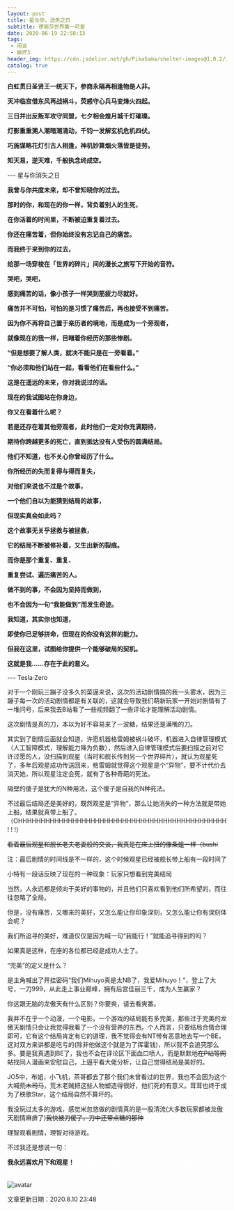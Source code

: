 ```yaml
---
layout: post
title: 星与你，消失之日
subtitle: 德丽莎世界第一可爱
date: 2020-06-19 22:50:13
tags: 
 - 闲谈
 - 崩坏3
header_img: https://cdn.jsdelivr.net/gh/PikaSama/shelter-images@1.0.2/images/honkai-star.png
catalog: true
---
```

**白虹贯日圣贤王一统天下，参商永隔再相逢物是人非。**

**天冲临宫借东风再战祸斗，荧惑守心兵马变烽火四起。**

**三日并出反叛军攻守同盟，七夕相会煌月城千灯璀璨。**

<!-- more -->

**灯影重重溯人潮暗潮涌动，千钧一发解玄机危机四伏。**

**巧施谋略花灯引古人相逢，神机妙算烟火落皆是徒劳。**

**知天易，逆天难，千般执念终成空。**

--- 星与你消失之日

<meting-js server="netease" type="song" id="419594624"></meting-js>

**我曾与你共度未来，却不曾知晓你的过去。**

**那时的你，和现在的你一样，背负着别人的生死，**

**在你活着的时间里，不断被迫重复着过去。**

**你还在痛苦着，但你始终没有忘记自己的痛苦。**

**而我终于来到你的过去，**

**给那一场穿梭在「世界的碎片」间的漫长之旅写下开始的音符。**

**哭吧，哭吧，**

**感到痛苦的话，像小孩子一样哭到筋疲力尽就好。**

**痛苦并不可怕，可怕的是习惯了痛苦后，再也接受不到痛苦。**

**因为你不再将自己置于亲历者的境地，而是成为一个旁观者，**

**就像现在的我一样，目睹着你经历的那些惨剧。**

**“但是想要了解人类，就决不能只是在一旁看着。”**

**“你必须和他们站在一起，看看他们在看些什么。”**

**这是在遥远的未来，你对我说过的话。**

**现在的我试图站在你身边，**

**你又在看着什么呢？**

**若是还存在着其他旁观者，此时他们一定对你充满期待，**

**期待你跨越更多的死亡，直到抵达没有人受伤的圆满结局。**

**他们不知道，也不关心你曾经历了什么。**

**你所经历的失而复得与得而复失，**

**对他们来说也不过是个故事，**

**一个他们自以为能猜到结局的故事，**

**但现实真会如此吗？**

**这个故事无关乎拯救与被拯救，**

**它的结局不断被修补着，又生出新的裂痕。**

**而你是那个重复、重复、**

**重复尝试、遍历痛苦的人。**

**做不到的事，不会因为坚持而做到，**

**也不会因为一句“我能做到”而发生奇迹。**

**我知道，其实你也知道，**

**即使你已足够拼命，但现在的你没有这样的能力。**

**但我在这里，试图给你提供一个能够破局的契机。**

**这就是我……存在于此的意义。**

--- Tesla·Zero

对于一个刚玩三蹦子没多久的菜逼来说，这次的活动剧情搞的我一头雾水，因为三蹦子每一次的活动剧情都是有关联的，这就会导致我们萌新玩家一开始对剧情有了一堆问号，后来我去B站看了一些视频翻了一些评论才能理解活动剧情。

这次剧情是真的刀，本以为好不容易来了一波糖，结果还是满嘴的刀。

其实到了剧情后面就会知道，许愿机器格雷姆被祸斗破坏，机器进入自律管理模式（人工智障模式，理解能力降为负数），然后进入自律管理模式后要扫描之前对它许过愿的人，没扫描到观星（当时和舰长传到另一个世界碎片），就认为观星死了，多年后观星成功传送回来，格雷姆就觉得这个观星是个“异物”，要不计代价去消灭她，所以观星注定会死，就有了各种奇葩的死法。

隔壁的傻子是犹大的N种用法，这个傻子是自我的N种死法。

不过最后结局还是美好的，既然观星是“异物”，那么让她消失的一种方法就是带她上船，结果就真带上船了。（OHHHHHHHHHHHHHHHHHHHHHHHHHHHHHHHHHHHHHHHHHHHHHH ! ! !）

~~看着最后观星和舰长老夫老妻般的交谈，我真是在床上扭的像条蛆一样（bushi~~

注：最后剧情的时间线是不一样的，这个时候观星已经被舰长带上船有一段时间了

小特有一段话反映了现在的一种现象：玩家只想看到完美结局

当然，人永远都是倾向于美好的事物的，并且他们只喜欢看到他们所希望的，而往往忽略了全局。

但是，没有痛苦，又哪来的美好，又怎么能让你印象深刻，又怎么能让你有深刻体会呢？

我们所追寻的美好，难道仅仅是因为喊一句“我能行！”就能追寻得到的吗？

如果真是这样，在座的各位都已经是成功人士了。

“完美”的定义是什么？

 是主角喊出了开挂密码“我们Mihuyo真是太NB了，我爱Mihuyo！”，登上了大号，一刀999，从此走上事业巅峰，拥有后宫佳丽三千，成为人生赢家？

 你这跟无脑的龙傲天有什么区别？你要爽，请去看爽番。

 我并不在乎一个动漫，一个电影，一个游戏的结局能有多完美，那些过于完美的龙傲天剧情只会让我觉得我看了一个没有营养的东西。个人而言，只要结局合情合理即可，它有这个结局肯定有它的道理，我不觉得会有NT带有恶意地去写一个BE，这对双方来讲都是吃亏的(除非他做这个就是为了挥霍钱)，所以我不会追究那么多。要是我真遇到BE了，我也不会在评论区下面血口喷人，而是默默地~~在P站等网站~~找同人漫画来安慰自己，上逼乎看大佬分析，让自己觉得结局是美好的。

 JO5中，布姐，小飞机，茶哥都去了那个我们未曾看过的世界，我也不会因为这个大喊~~荒木司马~~，荒木老贼把这些人物塑造得很好，他们死的有意义。茸茸也终于成为了秧歌Star，这个结局自然不算坏的。

我没玩过太多的游戏，感觉米忽悠做的剧情真的是一股清流(大多数玩家都被龙傲天剧情麻痹了)~~我快被刀傻了，刀中还带点糖的那种~~

理智观看剧情，理智对待游戏。

 不过我还是想说一句：

 **我永远喜欢月下和观星！**<font color="white">观星真是太戳我的XP了，米忽悠画师可真懂我们绅士的需求。</font>

 ![avatar](https://cdn.jsdelivr.net/gh/PikaSama/shelter-images@latest/images/star.jpg)

 文章更新日期：2020.8.10 23:48
